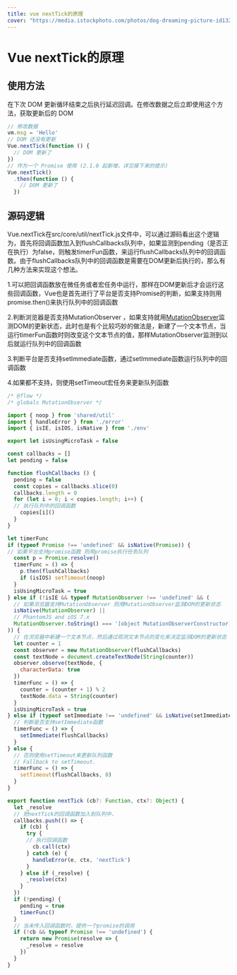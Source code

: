 ```yaml
---
title: vue nextTick的原理
cover: "https://media.istockphoto.com/photos/dog-dreaming-picture-id1323095288?k=20&m=1323095288&s=612x612&w=0&h=ZC2DNmAcpDlMlNof1ojUXpItMhXggVfXFqnIZHU3NX4="
---
```



# Vue nextTick的原理

## 使用方法 

在下次 DOM 更新循环结束之后执行延迟回调。在修改数据之后立即使用这个方法，获取更新后的 DOM

```javascript
// 修改数据
vm.msg = 'Hello'
// DOM 还没有更新
Vue.nextTick(function () {
  // DOM 更新了
})
// 作为一个 Promise 使用 (2.1.0 起新增，详见接下来的提示)
Vue.nextTick()
  .then(function () {
    // DOM 更新了
  })
```



## 源码逻辑

  Vue.nextTick在src/core/util/nextTick.js文件中，可以通过源码看出这个逻辑为，首先将回调函数加入到flushCallbacks队列中，如果监测到pending（是否正在执行）为false，则触发timerFun函数，来运行flushCallbacks队列中的回调函数。由于flushCallbacks队列中的回调函数是需要在DOM更新后执行的，那么有几种方法来实现这个想法。

1.可以把回调函数放在微任务或者宏任务中运行，那样在DOM更新后才会运行这些回调函数，Vue也是首先进行了平台是否支持Promise的判断，如果支持则用promise.then()来执行队列中的回调函数

2.判断浏览器是否支持MutationObserver ，如果支持就用[MutationObserver](https://developer.mozilla.org/en-US/docs/Web/API/MutationObserver)监测DOM的更新状态，此时也是有个比较巧妙的做法是，新建了一个文本节点，当运行timerFun函数时则改变这个文本节点的值，那样MutationObserver监测到以后就运行队列中的回调函数

3.判断平台是否支持setImmediate函数，通过setImmediate函数运行队列中的回调函数

4.如果都不支持，则使用setTimeout宏任务来更新队列函数

```javascript
/* @flow */
/* globals MutationObserver */

import { noop } from 'shared/util'
import { handleError } from './error'
import { isIE, isIOS, isNative } from './env'

export let isUsingMicroTask = false

const callbacks = []
let pending = false

function flushCallbacks () {
  pending = false
  const copies = callbacks.slice(0)
  callbacks.length = 0
  for (let i = 0; i < copies.length; i++) {
  // 执行队列中的回调函数
    copies[i]()
  }
}

let timerFunc
if (typeof Promise !== 'undefined' && isNative(Promise)) {
// 如果平台支持promise函数 则用promise执行任务队列
  const p = Promise.resolve()
  timerFunc = () => {
    p.then(flushCallbacks)
    if (isIOS) setTimeout(noop)
  }
  isUsingMicroTask = true
} else if (!isIE && typeof MutationObserver !== 'undefined' && (
  // 如果浏览器支持MutationObserver 则用MutationObserver监测DOM的更新状态
  isNative(MutationObserver) ||
  // PhantomJS and iOS 7.x
  MutationObserver.toString() === '[object MutationObserverConstructor]'
)) {
  // 在浏览器中新建一个文本节点，然后通过观测文本节点的变化来决定监测DOM的更新状态
  let counter = 1
  const observer = new MutationObserver(flushCallbacks)
  const textNode = document.createTextNode(String(counter))
  observer.observe(textNode, {
    characterData: true
  })
  timerFunc = () => {
    counter = (counter + 1) % 2
    textNode.data = String(counter)
  }
  isUsingMicroTask = true
} else if (typeof setImmediate !== 'undefined' && isNative(setImmediate)) {
  // 判断是否支持setImmediate函数
  timerFunc = () => {
    setImmediate(flushCallbacks)
  }
} else {
  // 否则使用setTimeout来更新队列函数
  // Fallback to setTimeout.
  timerFunc = () => {
    setTimeout(flushCallbacks, 0)
  }
}

export function nextTick (cb?: Function, ctx?: Object) {
  let _resolve
  // 把nextTick的回调函数加入到队列中，
  callbacks.push(() => {
    if (cb) {
      try {
      // 执行回调函数
        cb.call(ctx)
      } catch (e) {
        handleError(e, ctx, 'nextTick')
      }
    } else if (_resolve) {
      _resolve(ctx)
    }
  })
  if (!pending) {
    pending = true
    timerFunc()
  }
  // 当未传入回调函数时，提供一个promise的调用
  if (!cb && typeof Promise !== 'undefined') {
    return new Promise(resolve => {
      _resolve = resolve
    })
  }
}
```



